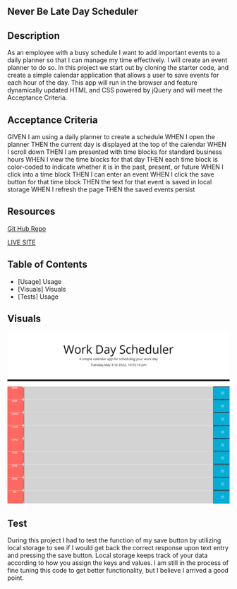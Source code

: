 ## Never Be Late Day Scheduler
## Description
As an employee with a busy schedule
I want to add important events to a daily planner
so that I can manage my time effectively.  I will create an event planner to do so. In this project we start out by cloning the starter code, and create a simple calendar application that allows a user to save events for each hour of the day. This app will run in the browser and feature dynamically updated HTML and CSS powered by jQuery and will meet the Acceptance Criteria. 

## Acceptance Criteria 
GIVEN I am using a daily planner to create a schedule
WHEN I open the planner
THEN the current day is displayed at the top of the calendar
WHEN I scroll down
THEN I am presented with time blocks for standard business hours
WHEN I view the time blocks for that day
THEN each time block is color-coded to indicate whether it is in the past, present, or future
WHEN I click into a time block
THEN I can enter an event
WHEN I click the save button for that time block
THEN the text for that event is saved in local storage
WHEN I refresh the page
THEN the saved events persist

## Resources
[Git Hub Repo](https://github.com/FocusKing/neverbelate)

[LIVE SITE](https://focusking.github.io/neverbelate/)

## Table of Contents

- [Usage] Usage
- [Visuals] Visuals
- [Tests] Usage

## Visuals
![Schedule image](./Images/neverbelateschedule.png)

## Test

During this project I had to test the function of my save button by utilizing local storage to see if I would get back the correct response upon text entry and pressing the save button. Local storage keeps track of your data according to how you assign the keys and values.  I am still in the process of fine tuning this code to get better functionality, but I believe I arrived a good point. 